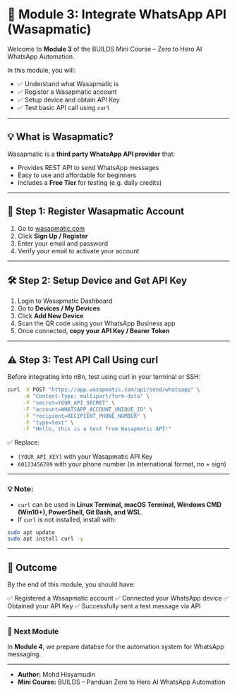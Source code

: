 # 📲 Module 3: Integrate WhatsApp API (Wasapmatic)

Welcome to **Module 3** of the BUILDS Mini Course – Zero to Hero AI WhatsApp Automation.

In this module, you will:

* ✅ Understand what Wasapmatic is
* ✅ Register a Wasapmatic account
* ✅ Setup device and obtain API Key
* ✅ Test basic API call using `curl`

---

## 💡 What is Wasapmatic?

Wasapmatic is a **third party WhatsApp API provider** that:

* Provides REST API to send WhatsApp messages
* Easy to use and affordable for beginners
* Includes a **Free Tier** for testing (e.g. daily credits)

---

## 📝 Step 1: Register Wasapmatic Account

1. Go to [wasapmatic.com](https://wasapmatic.com)
2. Click **Sign Up / Register**
3. Enter your email and password
4. Verify your email to activate your account

---

## 🛠️ Step 2: Setup Device and Get API Key

1. Login to Wasapmatic Dashboard
2. Go to **Devices / My Devices**
3. Click **Add New Device**
4. Scan the QR code using your WhatsApp Business app
5. Once connected, **copy your API Key / Bearer Token**

---

## ⚠️ Step 3: Test API Call Using curl

Before integrating into n8n, test using curl in your terminal or SSH:

```bash
curl -X POST "https://app.wasapmatic.com/api/send/whatsapp" \
     -H "Content-Type: multipart/form-data" \
     -F "secret=YOUR_API_SECRET" \
     -F "account=WHATSAPP_ACCOUNT_UNIQUE_ID" \
     -F "recipient=RECIPIENT_PHONE_NUMBER" \
     -F "type=text" \
     -F "Hello, this is a test from Wasapmatic API!"
```

✅ Replace:

* `[YOUR_API_KEY]` with your Wasapmatic API Key
* `60123456789` with your phone number (in international format, no + sign)

---

### 💡 **Note:**

* `curl` can be used in **Linux Terminal, macOS Terminal, Windows CMD (Win10+), PowerShell, Git Bash, and WSL**.
* If `curl` is not installed, install with:

```bash
sudo apt update
sudo apt install curl -y
```

---

## 🌟 Outcome

By the end of this module, you should have:

✅ Registered a Wasapmatic account
✅ Connected your WhatsApp device
✅ Obtained your API Key
✅ Successfully sent a test message via API

---

### 🚀 **Next Module**

In **Module 4**, we prepare databse for the automation system for WhatsApp messaging.

---

* **Author:** Mohd Hisyamudin
* **Mini Course:** BUILDS – Panduan Zero to Hero AI WhatsApp Automation
